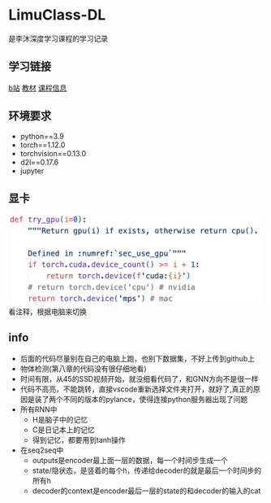 # LimuClass-DL

是李沐深度学习课程的学习记录

## 学习链接

[b站](https://space.bilibili.com/1567748478/channel/seriesdetail?sid=358497) [教材](https://zh.d2l.ai/) [课程信息](https://courses.d2l.ai/zh-v2/)

## 环境要求

- python==3.9
- torch==1.12.0
- torchvision==0.13.0
- d2l==0.17.6
- jupyter

## 显卡
![显卡](pic/3.png)
看注释，根据电脑来切换

## info

- 后面的代码尽量别在自己的电脑上跑，也别下数据集，不好上传到github上
- 物体检测(第八章的代码没有很仔细地看)
- 时间有限，从45的SSD视频开始，就没细看代码了，和GNN方向不是很一样
- 代码不高亮，不能跳转，直接vscode重新选择文件夹打开，就好了,真正的原因是装了两个不同的版本的pylance，使得连接python服务器出现了问题
- 所有RNN中
    - H是脑子中的记忆
    - C是日记本上的记忆
    - 得到记忆，都要用到tanh操作
- 在seq2seq中
    - outputs是encoder最上面一层的数据，每一个时间步生成一个
    - state/隐状态，是竖着的每个h，传递给decoder的就是最后一个时间步的所有h
    - decoder的context是encoder最后一层的state的和decoder的输入的cat